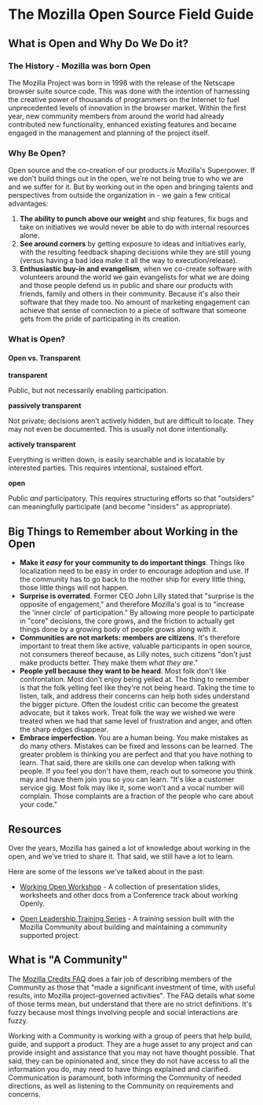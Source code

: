# The Mozilla Open Source Field Guide

## What is Open and Why Do We Do it?

### The History - Mozilla was born Open

The Mozilla Project was born in 1998 with the release of the Netscape browser suite source code. This was done with the intention of harnessing the creative power of thousands of programmers on the Internet to fuel unprecedented levels of innovation in the browser market. Within the first year, new community members from around the world had already contributed new functionality, enhanced existing features and became engaged in the management and planning of the project itself.

### Why Be Open?

Open source and the co-creation of our products _is_ Mozilla's Superpower. If we don't build things out in the open, we're not being true to who we are and we suffer for it. But by working out in the open and bringing talents and perspectives from outside the organization in - we gain a few critical advantages:

1. **The ability to punch above our weight** and ship features, fix bugs and take on initiatives we would never be able to do with internal resources alone.
2. **See around corners** by getting exposure to ideas and initiatives early, with the resulting feedback shaping decisions while they are still young (versus having a bad idea make it all the way to execution/release).
3. **Enthusiastic buy-in and evangelism**, when we co-create software with volunteers around the world we gain evangelists for what we are doing and those people defend us in public and share our products with friends, family and others in their community. Because it's also their software that they made too. No amount of marketing engagement can achieve that sense of connection to a piece of software that someone gets from the pride of participating in its creation.

### What is Open?

#### Open vs. Transparent

**transparent**

Public, but not necessarily enabling participation.

**passively transparent**

Not private; decisions aren’t actively hidden, but are difficult to locate. They may not even be documented. This is usually not done intentionally.

**actively transparent**

Everything is written down, is easily searchable and is locatable by interested parties. This requires intentional, sustained effort.

**open**

Public _and_ participatory. This requires structuring efforts so that "outsiders" can meaningfully participate (and become "insiders" as appropriate).

## Big Things to Remember about Working in the Open

- **Make it _easy_ for your community to do important things**. Things like localization need to be easy in order to encourage adoption and use. If the community has to go back to the mother ship for every little thing, those little things will not happen.
- **Surprise is overrated**. Former CEO John Lilly stated that "surprise is the opposite of engagement," and therefore Mozilla's goal is to "increase the 'inner circle' of participation." By allowing more people to participate in "core" decisions, the core grows, and the friction to actually get things done by a growing body of people grows along with it.
- **Communities are not markets: members are citizens**. It's therefore important to treat them like active, valuable participants in open source, not consumers thereof because, as Lilly notes, such citizens "don't just make products better. They make them _what they are_."
- **People yell because they want to be heard**. Most folk don't like confrontation. Most don't enjoy being yelled at. The thing to remember is that the folk yelling feel like they're not being heard. Taking the time to listen, talk, and address their concerns can help both sides understand the bigger picture. Often the loudest critic can become the greatest advocate, but it takes work. Treat folk the way we wished we were treated when we had that same level of frustration and anger, and often the sharp edges disappear.
- **Embrace imperfection**. You are a human being. You make mistakes as do many others. Mistakes can be fixed and lessons can be learned. The greater problem is thinking you are perfect and that you have nothing to learn. That said, there are skills one can develop when talking with people. If you feel you don't have them, reach out to someone you think may and have them join you so you can learn. "It's like a customer service gig. Most folk may like it, some won't and a vocal number will complain. Those complaints are a fraction of the people who care about your code."

## Resources

Over the years, Mozilla has gained a lot of knowledge about working in the open, and we've tried to share it. That said, we still have a lot to learn.

Here are some of the lessons we've talked about in the past:

- [Working Open Workshop](https://mozillascience.github.io/working-open-workshop/) - A collection of presentation slides, worksheets and other docs from a Conference track about working Openly.

- [Open Leadership Training Series](https://github.com/mozilla/open-leadership-training-series/blob/gh-pages/_articles/readme.md) - A training session built with the Mozilla Community about building and maintaining a community supported project.

## What is "A Community"

The [Mozilla Credits FAQ](https://www.mozilla.org/credits/faq/) does a fair job of describing members of the Community as those that "made a significant investment of time, with useful results, into Mozilla project-governed activities". The FAQ details what some of those terms mean, but understand that there are no strict definitions. It's fuzzy because most things involving people and social interactions are fuzzy.

Working with a Community is working with a group of peers that help build, guide, and support a product. They are a huge asset to any project and can provide insight and assistance that you may not have thought possible. That said, they can be opinionated and, since they do not have access to all the information you do, may need to have things explained and clarified. Communication is paramount, both informing the Community of needed directions, as well as listening to the Community on requirements and concerns.
